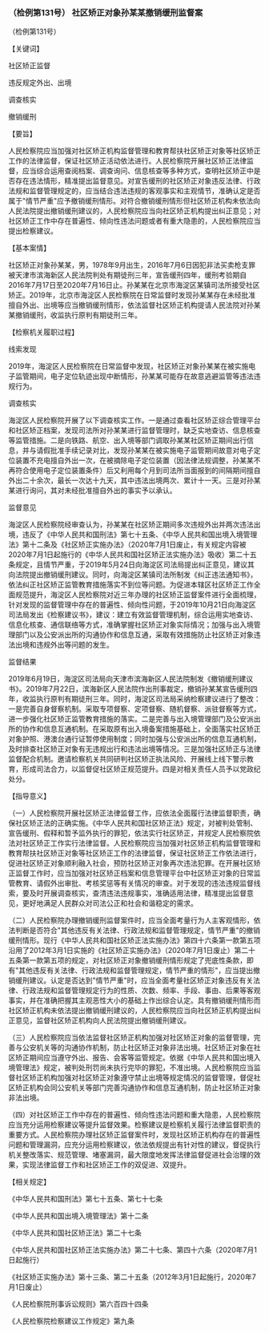 ### （检例第131号） 社区矫正对象孙某某撤销缓刑监督案

（检例第131号）

【关键词】

社区矫正监督

违反规定外出、出境

调查核实

撤销缓刑

【要旨】

人民检察院应当加强对社区矫正机构监督管理和教育帮扶社区矫正对象等社区矫正工作的法律监督，保证社区矫正活动依法进行。人民检察院开展社区矫正法律监督，应当综合运用查阅档案、调查询问、信息核查等多种方式，查明社区矫正中是否存在违法情形，精准提出监督意见。对宣告缓刑的社区矫正对象违反法律、行政法规和监督管理规定的，应当结合违法违规的客观事实和主观情节，准确认定是否属于"情节严重"应予撤销缓刑情形。对符合撤销缓刑情形但社区矫正机构未依法向人民法院提出撤销缓刑建议的，人民检察院应当向社区矫正机构提出纠正意见；对社区矫正工作中存在普遍性、倾向性违法问题或者有重大隐患的，人民检察院应当提出检察建议。

【基本案情】

社区矫正对象孙某某，男，1978年9月出生，2016年7月6日因犯非法买卖枪支罪被天津市滨海新区人民法院判处有期徒刑三年，宣告缓刑四年，缓刑考验期自2016年7月17日至2020年7月16日止。孙某某在北京市海淀区某镇司法所接受社区矫正。2019年，北京市海淀区人民检察院在日常监督时发现孙某某存在未经批准擅自外出、出境等应当撤销缓刑情形，依法监督社区矫正机构提请人民法院对孙某某撤销缓刑，收监执行原判有期徒刑三年。

【检察机关履职过程】

线索发现

2019年，海淀区人民检察院在日常监督中发现，社区矫正对象孙某某在被实施电子监管期间，电子定位轨迹出现中断情形，孙某某可能存在故意逃避监管等违法违规行为。

调查核实

海淀区人民检察院开展了以下调查核实工作。一是通过查看社区矫正综合管理平台和社区矫正档案，发现司法所对孙某某进行监督管理时，缺乏实地查访、信息核查等监管措施。二是向铁路、航空、出入境等部门调取孙某某社区矫正期间出行信息，并与请假批准手续记录对比，发现孙某某在被实施电子监管期间故意对电子定位装置不充电擅自外出一次，在被摘除电子定位装置（因法律法规调整，孙某某不再符合使用电子定位装置条件）后又利用每个月到司法所当面报到的间隔期间擅自外出二十余次，最长一次达十九天，其中违法出境两次、累计十一天。三是对孙某某进行询问，其对未经批准擅自外出的事实予以承认。

监督意见

海淀区人民检察院经审查认为，孙某某在社区矫正期间多次违规外出并两次违法出境，违反了《中华人民共和国刑法》第七十五条、《中华人民共和国出境入境管理法》第十二条及《社区矫正实施办法》（2020年7月1日废止，有关规定内容被2020年7月1日起施行的《中华人民共和国社区矫正法实施办法》吸收）第二十五条规定，且情节严重，于2019年5月24日向海淀区司法局提出纠正意见，建议其向法院提出撤销缓刑建议。同时，向海淀区某镇司法所制发《纠正违法通知书》，依法纠正社区矫正监管教育措施落实不到位等问题。为促进本辖区社区矫正工作全面规范提升，海淀区人民检察院对近三年办理的社区矫正监督案件进行全面梳理，针对发现的监督管理中存在的普遍性、倾向性问题，于2019年10月21日向海淀区司法局发出《检察建议书》，建议：建立有效监督管理机制，综合运用实地查访、信息化核查、通信联络等方式，准确掌握社区矫正对象实际情况；加强与出入境管理部门以及公安派出所的沟通协作和信息互通，采取有效措施防止社区矫正对象违法出境和违规外出等问题的发生。

监督结果

2019年6月19日，海淀区司法局向天津市滨海新区人民法院制发《撤销缓刑建议书》。2019年7月22日，滨海新区人民法院作出刑事裁定，撤销孙某某宣告缓刑四年，收监执行原判有期徒刑三年。同时，海淀区司法局采纳检察建议进行了整改：一是完善自身督察机制。采取专项督察、定项督察、随机督察、派驻督察等方式，进一步强化社区矫正监管教育措施的落实。二是完善与出入境管理部门及公安派出所的协作和信息互通机制。在采取原有出入境备案措施基础上，全面落实社区矫正对象护照、港澳台通行证暂停使用制度；同时加强与公安派出所的信息互通机制，及时排查社区矫正对象有无违规出行和违法出境等情况。三是加强社区矫正与法律监督配合机制。邀请检察机关共同研判社区矫正执法风险、开展线上线下警示教育，形成司法合力，以监督促社区矫正规范提升。四是对相关责任人员予以党政纪处分。

【指导意义】

（一）人民检察院开展社区矫正法律监督工作，应依法全面履行法律监督职责，确保社区矫正法的正确实施。《中华人民共和国社区矫正法》规定，对被判处管制、宣告缓刑、假释和暂予监外执行的罪犯，依法实行社区矫正，并规定人民检察院依法对社区矫正工作实行法律监督。人民检察院应当加强对社区矫正机构监督管理和教育帮扶社区矫正对象等社区矫正工作的法律监督，保证社区矫正工作依法进行，促进社区矫正对象顺利融入社会，预防社区矫正对象再次违法犯罪。在开展社区矫正监督工作时，应当加强对社区矫正档案和信息管理平台中社区矫正对象的日常监管教育、请假外出审批、考核奖惩等有关情况的审查。对于发现的违法违规监督线索，要及时开展调查核实，查清违法违规事实，准确适用法律，精准提出监督意见，更好地满足人民群众对司法公正和社会和谐稳定的需求。

（二）人民检察院办理撤销缓刑监督案件时，应当全面考量行为人主客观情形，依法判断是否符合"其他违反有关法律、行政法规和监督管理规定，情节严重"的撤销缓刑情形。现行《中华人民共和国社区矫正法实施办法》第四十六条第一款第五项沿用了2012年3月1日实施的《社区矫正实施办法》（2020年7月1日废止）第二十五条第一款第五项的规定，对社区矫正对象撤销缓刑情形规定了兜底性条款，即有"其他违反有关法律、行政法规和监督管理规定，情节严重的情形"，应当提出撤销缓刑建议。认定是否达到"情节严重"时，应当全面考量社区矫正对象违反有关法律、行政法规和监督管理规定行为的性质、次数、频率、手段、事由、后果等客观事实，并在准确把握其主观恶性大小的基础上作出综合认定。具有撤销缓刑情形而社区矫正机构未依法提出撤销缓刑建议的，人民检察院应当向社区矫正机构提出纠正意见，监督社区矫正机构向人民法院提出撤销缓刑建议。

（三）人民检察院应当依法监督社区矫正机构加强对社区矫正对象的监督管理，完善与公安机关等的沟通协作机制，防止社区矫正对象非法出境。社区矫正对象在社区矫正期间应当遵守外出、报告、会客等监管规定。依据《中华人民共和国出境入境管理法》规定，被判处刑罚尚未执行完毕的罪犯，不准出境。人民检察院应当监督社区矫正机构加强对社区矫正对象遵守禁止出境等规定情况的监督管理，督促社区矫正机构会同公安机关等部门完善沟通协作和信息互通机制，防止社区矫正对象非法出境。

（四）对社区矫正工作中存在的普遍性、倾向性违法问题和重大隐患，人民检察院应当充分运用检察建议等提升监督效果。检察建议是检察机关履行法律监督职责的重要方式。人民检察院办理社区矫正监督案件时，发现社区矫正机构存在的普遍性问题和管理漏洞，应充分运用检察建议，依法依规提出有针对性的建议，督促执行机关整改落实、规范管理、堵塞漏洞，最大限度地发挥法律监督促进社会治理的效果，实现法律监督工作和社区矫正工作的双促进、双提升。

【相关规定】

《中华人民共和国刑法》第七十五条、第七十七条

《中华人民共和国出境入境管理法》第十二条

《中华人民共和国社区矫正法》第二十七条

《中华人民共和国社区矫正法实施办法》第二十七条、第四十六条（2020年7月1日起施行）

《社区矫正实施办法》第十三条、第二十五条（2012年3月1日起施行，2020年7月1日废止）

《人民检察院刑事诉讼规则》第六百四十四条

《人民检察院检察建议工作规定》第九条
